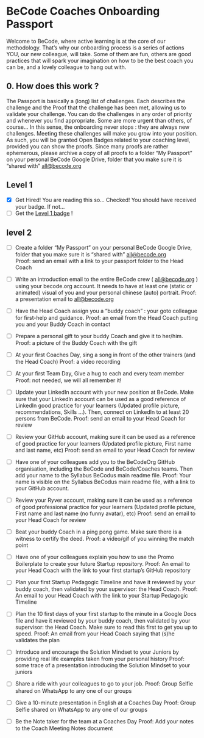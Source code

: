 # BeCode Coaches Onboarding Passport

Welcome to BeCode, where active learning is at the core of our methodology. That’s why our onboarding process is a series of actions YOU, our new colleague, will take. Some of them are fun, others are good practices that will spark your imagination on how to be the best coach you can be, and a lovely colleague to hang out with. 

## 0. How does this work ?
The Passport is basically a (long) list of challenges. Each describes the challenge and the Proof that the challenge has been met, allowing us to validate your challenge. You can do the challenges in any order of priority and whenever you find appropriate. Some are more urgent than others, of course… In this sense, the onboarding never stops : they are always new challenges.
Meeting these challenges will make you grow into your position. As such, you will be granted Open Badges related to your coaching level, provided you can show the proofs. Since many proofs are rather ephemerous, please archive a copy of all proofs to a folder “My Passport” on your personal BeCode Google Drive, folder that you make sure it is “shared with” all@becode.org 


## Level 1
* [x] Get Hired! You are reading this so... Checked! You should have received your badge. If not...  
* [ ] Get the [Level 1 badge](https://badgr.io/issuer/issuers/U1fM4KzWQZuXnpFXwG1gXw/badges/NN-Pmxe9SjmC3EiEXw8idA) !

## level 2
* [ ] Create a folder “My Passport” on your personal BeCode Google Drive, folder that you make sure it is “shared with” all@becode.org  
Proof: send an email with a link to your passport folder to the Head Coach

* [ ] Write an introduction email to the entire BeCode crew ( all@becode.org ) using your becode.org account. It needs to have at least one (static or animated) visual of you and your personal chinese (auto) portrait. 
Proof: a presentation email to all@becode.org 

* [ ]  Have the Head Coach assign you a “buddy coach” : your goto colleague for first-help and guidance.
Proof: an email from the Head Coach putting you and your Buddy Coach in contact

* [ ]  Prepare a personal gift to your buddy Coach and give it to her/him.
Proof: a picture of the Buddy Coach with the gift 

* [ ] At your first Coaches Day, sing a song in front of the other trainers (and the Head Coach)
Proof: a video recording

* [ ] At your first Team Day, Give a hug to each and every team member
Proof: not needed, we will all remember it!

* [ ] Update your LinkedIn account with your new position at BeCode. Make sure that your LinkedIn account can be used as a good reference of LinkedIn good practice for your learners (Updated profile picture, recommendations, Skills …). Then, connect on LinkedIn to at least 20 persons from BeCode.
Proof: send an email to your Head Coach for review

* [ ] Review your GitHub account, making sure it can be used as a reference of good practice for your learners (Updated profile picture, First name and last name, etc)
Proof: send an email to your Head Coach for review

* [ ] Have one of your colleagues add you to the BeCodeOrg GitHub organisation, including the BeCode and BeCode/Coaches teams. Then add your name to the Syllabus BeCodus main readme file.
Proof: Your name is visible on the Syllabus BeCodus main readme file, with a link to your GitHub account.

* [ ] Review your Ryver account, making sure it can be used as a reference of good professional practice for your learners (Updated profile picture, First name and last name (no funny avatar), etc)
Proof: send an email to your Head Coach for review

* [ ] Beat your buddy Coach in a ping pong game. Make sure there is a witness to certify the deed.
Proof: a video/gif of you winning the match point

* [ ] Have one of your colleagues explain you how to use the Promo Boilerplate to create your future Startup repository.
Proof: An email to your Head Coach with the link to your first startup’s GitHub repository 

* [ ] Plan your first Startup Pedagogic Timeline and have it reviewed by your buddy coach, then validated by your supervisor: the Head Coach.
Proof: An email to your Head Coach with the link to your Startup Pedagogic Timeline 

* [ ]  Plan the 10 first days of your first startup to the minute in a Google Docs file and have it reviewed by your buddy coach, then validated by your supervisor: the Head Coach. Make sure to read this first to get you up to speed.
Proof: An email from your Head Coach saying that (s)he validates the plan 

* [ ] Introduce and encourage the Solution Mindset to your Juniors by providing real life examples taken from your personal history
Proof: some trace of a presentation introducing the Solution Mindset to your juniors

* [ ] Share a ride with your colleagues to go to your job.
Proof: Group Selfie shared on WhatsApp to any one of our groups

* [ ] Give a 10-minute presentation in English at a Coaches Day
Proof: Group Selfie shared on WhatsApp to any one of our groups

* [ ]  Be the Note taker for the team at a Coaches Day
Proof: Add your notes to the Coach Meeting Notes document
